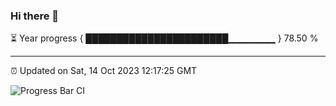 ### Hi there 👋

⏳ Year progress { ███████████████████████▁▁▁▁▁▁▁ } 78.50 %

---

⏰ Updated on Sat, 14 Oct 2023 12:17:25 GMT

![Progress Bar CI](https://github.com/liununu/liununu/workflows/Progress%20Bar%20CI/badge.svg)
